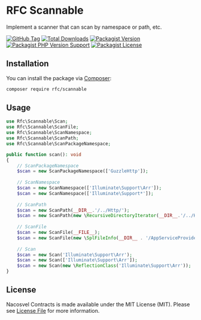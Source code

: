 # RFC Scannable

Implement a scanner that can scan by namespace or path, etc.

[![GitHub Tag](https://img.shields.io/github/v/tag/dependencies-packagist/rfc-scannable)](https://github.com/dependencies-packagist/rfc-scannable/tags)
[![Total Downloads](https://img.shields.io/packagist/dt/rfc/scannable?style=flat-square)](https://packagist.org/packages/rfc/scannable)
[![Packagist Version](https://img.shields.io/packagist/v/rfc/scannable)](https://packagist.org/packages/rfc/scannable)
[![Packagist PHP Version Support](https://img.shields.io/packagist/php-v/rfc/scannable)](https://github.com/dependencies-packagist/rfc-scannable)
[![Packagist License](https://img.shields.io/github/license/dependencies-packagist/rfc-scannable)](https://github.com/dependencies-packagist/rfc-scannable)

## Installation

You can install the package via [Composer](https://getcomposer.org/):

```bash
composer require rfc/scannable
```

## Usage

```php
use Rfc\Scannable\Scan;
use Rfc\Scannable\ScanFile;
use Rfc\Scannable\ScanNamespace;
use Rfc\Scannable\ScanPath;
use Rfc\Scannable\ScanPackageNamespace;

public function scan(): void
{
    // ScanPackageNamespace
    $scan = new ScanPackageNamespace(['GuzzleHttp']);
    
    // ScanNamespace
    $scan = new ScanNamespace(['Illuminate\Support\Arr']);
    $scan = new ScanNamespace(['Illuminate\Support*']);
    
    // ScanPath
    $scan = new ScanPath(__DIR__.'/../Http/');
    $scan = new ScanPath(new \RecursiveDirectoryIterator(__DIR__.'/../Http/Controllers'));
    
    // ScanFile
    $scan = new ScanFile(__FILE__);
    $scan = new ScanFile(new \SplFileInfo(__DIR__ . '/AppServiceProvider.php'));
    
    // Scan
    $scan = new Scan('Illuminate\Support\Arr');
    $scan = new Scan(['Illuminate\Support\Arr']);
    $scan = new Scan(new \ReflectionClass('Illuminate\Support\Arr'));
}
```

## License

Nacosvel Contracts is made available under the MIT License (MIT). Please see [License File](LICENSE) for more information.
